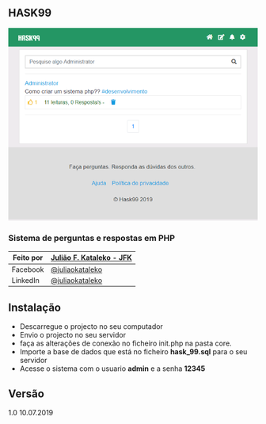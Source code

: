 ## HASK99
<img src="https://raw.githubusercontent.com/juliaokataleko/juliaokataleko.github.com/master/img/hask99.PNG"/>

### Sistema de perguntas e respostas em PHP

| Feito por | [Julião F. Kataleko - JFK](http://juliaokataleko.github.io) |
|----------------|-------------------------------------------------------------|
| Facebook        | [@juliaokataleko](http://facebook.com/juliaokataleko)       |
| LinkedIn        | [@juliaokataleko](http://linkedin.com/juliaokataleko)       |

## Instalação
* Descarregue o projecto no seu computador
* Envio o projecto no seu servidor
* faça as alterações de conexão no ficheiro init.php na pasta core.
* Importe a base de dados que está no ficheiro __hask_99.sql__ para o seu servidor
* Acesse o sistema com o usuario __admin__ e a senha __12345__
## Versão
1.0 10.07.2019
